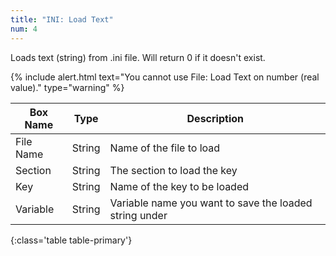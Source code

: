 ```yaml
---
title: "INI: Load Text"
num: 4
---
```


Loads text (string) from .ini file. Will return 0 if it doesn't exist.

{% include alert.html text="You cannot use File: Load Text on number (real value)." type="warning" %} 

| Box Name | Type | Description | 
|-------|--------|--------
|File Name|	String	|Name of the file to load
|Section|	String|	The section to load the key
|Key	|String	|Name of the key to be loaded
|Variable|	String|	Variable name you want to save the loaded string under
{:class='table table-primary'}









